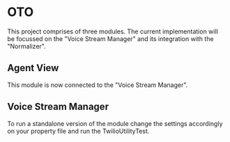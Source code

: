 # OTO
This project comprises of three modules. The current implementation will be focussed on the "Voice Stream Manager" and its integration with the "Normalizer".
## Agent View
This module is now connected to the "Voice Stream Manager".
## Voice Stream Manager
To run a standalone version of the module change the settings accordingly on your property file and run the TwilioUtilityTest.
